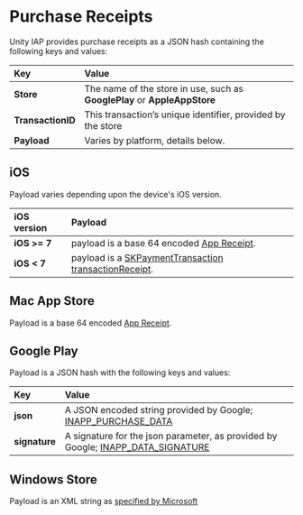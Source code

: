 Purchase Receipts
=================

Unity IAP provides purchase receipts as a JSON hash containing the following keys and values:

|Key|Value|
|:---|:---|
|__Store__|The name of the store in use, such as **GooglePlay** or **AppleAppStore**|
|__TransactionID__|This transaction’s unique identifier, provided by the store|
|__Payload__|Varies by platform, details below.|

iOS
---

Payload varies depending upon the device's iOS version.

|iOS version|Payload|
|:---|:---|
|__iOS &gt;= 7__|payload is a base 64 encoded [App Receipt](https://developer.apple.com/library/ios/releasenotes/General/ValidateAppStoreReceipt/Chapters/ReceiptFields.html#//apple_ref/doc/uid/TP40010573-CH106-SW1).|
|__iOS &lt; 7__|payload is a [SKPaymentTransaction transactionReceipt](https://developer.apple.com/library/ios/documentation/StoreKit/Reference/SKPaymentTransaction_Class/).|

Mac App Store
-------------

Payload is a base 64 encoded [App Receipt](https://developer.apple.com/library/ios/releasenotes/General/ValidateAppStoreReceipt/Chapters/ReceiptFields.html#//apple_ref/doc/uid/TP40010573-CH106-SW1).

Google Play
-----------

Payload is a JSON hash with the following keys and values:

|Key|Value|
|:---|:---|
|__json__|A JSON encoded string provided by Google; [INAPP_PURCHASE_DATA](http://developer.android.com/google/play/billing/billing_reference.html)|
|__signature__|A signature for the json parameter, as provided by Google; [INAPP_DATA_SIGNATURE](http://developer.android.com/google/play/billing/billing_reference.html)|

Windows Store
-------------

Payload is an XML string as [specified by Microsoft](https://msdn.microsoft.com/en-US/library/windows/apps/windows.applicationmodel.store.currentapp.getappreceiptasync.aspx)